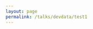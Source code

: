 ```yaml
---
layout: page
permalink: /talks/devdata/test1
---
```


<script>

// Feature detects Navigation Timing API support.
if (window.performance && window.fetch) {
  var t0 = performance.now();
  ga('send', 'timing', 'api1calls', 'start', Math.round(t0));
  
  fetch('https://us-central1-sd-talk-devdata.cloudfunctions.net/testApi1')
  .then(function(response) { return response.json(); })
  .then(function(data) {    
    var t1 = performance.now();
    var timeItTook = t1 - t0;
    console.log(timeItTook, JSON.stringify(data));
    // Sends the timing hit to Google Analytics.
    ga('send', 'timing', 'api1calls', 'load', Math.round(timeItTook));
    return;
  }); 
}

</script>
